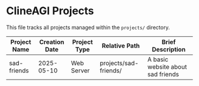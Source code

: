 # ClineAGI Projects

This file tracks all projects managed within the `projects/` directory.

| Project Name | Creation Date | Project Type | Relative Path | Brief Description |
|--------------|---------------|--------------|---------------|-------------------|
| sad-friends  | 2025-05-10    | Web Server   | projects/sad-friends/ | A basic website about sad friends |
